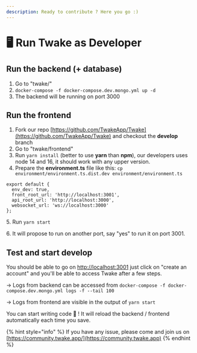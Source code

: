 ```yaml
---
description: Ready to contribute ? Here you go :)
---
```


# 🖥 Run Twake as Developer

## Run the backend (+ database)

1. Go to "twake/"
2. `docker-compose -f docker-compose.dev.mongo.yml up -d`
3. The backend will be running on port 3000

## Run the frontend

1. Fork our repo [https://github.com/TwakeApp/Twake](https://github.com/TwakeApp/Twake) and checkout the **develop** branch
2. Go to "twake/frontend"
3. Run `yarn install` (better to use **yarn** than **npm**), our developers uses node 14 and 16, it should work with any upper version.
4. Prepare the **environment.ts** file like this: `cp environment/environment.ts.dist.dev environment/environment.ts`

```
export default {
  env_dev: true,
  front_root_url: 'http://localhost:3001',
  api_root_url: 'http://localhost:3000',
  websocket_url: 'ws://localhost:3000'
};
```

5\. Run `yarn start`

6\. It will propose to run on another port, say "yes" to run it on port 3001.

## Test and start develop

You should be able to go on [http://localhost:3001](http://localhost:3001) just click on "create an account" and you'll be able to access Twake after a few steps.

\-> Logs from backend can be accessed from `docker-compose -f docker-compose.dev.mongo.yml logs -f --tail 100`

\-> Logs from frontend are visible in the output of `yarn start`



You can start writing code 🎉 ! It will reload the backend / frontend automatically each time you save.



{% hint style="info" %}
If you have any issue, please come and join us on [https://community.twake.app/](https://community.twake.app)
{% endhint %}
